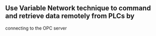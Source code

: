 ## Use Variable Network technique to command and retrieve data remotely from PLCs by
connecting to the OPC server
